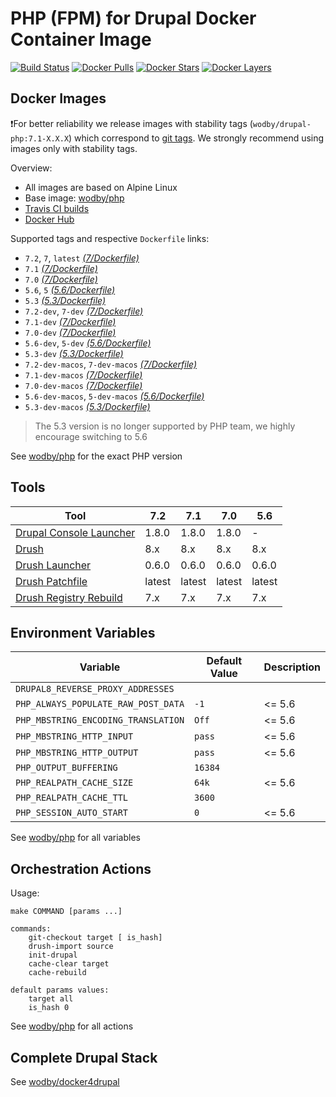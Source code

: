 # PHP (FPM) for Drupal Docker Container Image 

[![Build Status](https://travis-ci.org/wodby/drupal-php.svg?branch=master)](https://travis-ci.org/wodby/drupal-php)
[![Docker Pulls](https://img.shields.io/docker/pulls/wodby/drupal-php.svg)](https://hub.docker.com/r/wodby/drupal-php)
[![Docker Stars](https://img.shields.io/docker/stars/wodby/drupal-php.svg)](https://hub.docker.com/r/wodby/drupal-php)
[![Docker Layers](https://images.microbadger.com/badges/image/wodby/drupal-php.svg)](https://microbadger.com/images/wodby/drupal-php)

## Docker Images

❗For better reliability we release images with stability tags (`wodby/drupal-php:7.1-X.X.X`) which correspond to [git tags](https://github.com/wodby/drupal-php/releases). We strongly recommend using images only with stability tags. 

Overview:

* All images are based on Alpine Linux
* Base image: [wodby/php](https://github.com/wodby/php)
* [Travis CI builds](https://travis-ci.org/wodby/drupal-php) 
* [Docker Hub](https://hub.docker.com/r/wodby/drupal-php)

Supported tags and respective `Dockerfile` links:

* `7.2`, `7`, `latest`  [_(7/Dockerfile)_]
* `7.1` [_(7/Dockerfile)_]
* `7.0` [_(7/Dockerfile)_]
* `5.6`, `5` [_(5.6/Dockerfile)_]
* `5.3` [_(5.3/Dockerfile)_]
* `7.2-dev`, `7-dev` [_(7/Dockerfile)_]
* `7.1-dev` [_(7/Dockerfile)_]
* `7.0-dev` [_(7/Dockerfile)_]
* `5.6-dev`, `5-dev` [_(5.6/Dockerfile)_]
* `5.3-dev` [_(5.3/Dockerfile)_]
* `7.2-dev-macos`, `7-dev-macos` [_(7/Dockerfile)_]
* `7.1-dev-macos` [_(7/Dockerfile)_]
* `7.0-dev-macos` [_(7/Dockerfile)_]
* `5.6-dev-macos`, `5-dev-macos` [_(5.6/Dockerfile)_]
* `5.3-dev-macos` [_(5.3/Dockerfile)_]

> The 5.3 version is no longer supported by PHP team, we highly encourage switching to 5.6 

See [wodby/php](https://github.com/wodby/php) for the exact PHP version

## Tools

| Tool                       | 7.2     | 7.1     | 7.0     | 5.6     |
| -------------------------- | ------- | ------- | ------- | ------- |
| [Drupal Console Launcher]  | 1.8.0   | 1.8.0   | 1.8.0   | -       |
| [Drush]                    | 8.x     | 8.x     | 8.x     | 8.x     |
| [Drush Launcher]           | 0.6.0   | 0.6.0   | 0.6.0   | 0.6.0   |
| [Drush Patchfile]          | latest  | latest  | latest  | latest  |
| [Drush Registry Rebuild]   | 7.x     | 7.x     | 7.x     | 7.x     |

## Environment Variables

| Variable                            | Default Value | Description |
| ----------------------------------- | ------------- | ----------- |
| `DRUPAL8_REVERSE_PROXY_ADDRESSES`   |              |             |
| `PHP_ALWAYS_POPULATE_RAW_POST_DATA` | `-1`          | <= 5.6      |
| `PHP_MBSTRING_ENCODING_TRANSLATION` | `Off`         | <= 5.6      |
| `PHP_MBSTRING_HTTP_INPUT`           | `pass`        | <= 5.6      |
| `PHP_MBSTRING_HTTP_OUTPUT`          | `pass`        | <= 5.6      |
| `PHP_OUTPUT_BUFFERING`              | `16384`       |             |
| `PHP_REALPATH_CACHE_SIZE`           | `64k`         | <= 5.6      |
| `PHP_REALPATH_CACHE_TTL`            | `3600`        |             |
| `PHP_SESSION_AUTO_START`            | `0`           | <= 5.6      |

See [wodby/php](https://github.com/wodby/php) for all variables

## Orchestration Actions

Usage:
```
make COMMAND [params ...]
 
commands:
    git-checkout target [ is_hash]
    drush-import source
    init-drupal   
    cache-clear target
    cache-rebuild
    
default params values:
    target all
    is_hash 0 
```

See [wodby/php](https://github.com/wodby/php) for all actions

## Complete Drupal Stack

See [wodby/docker4drupal](https://github.com/wodby/docker4drupal)

[_(7/Dockerfile)_]: https://github.com/wodby/drupal-php/tree/master/7/Dockerfile
[_(5.6/Dockerfile)_]: https://github.com/wodby/drupal-php/tree/master/5.6/Dockerfile
[_(5.3/Dockerfile)_]: https://github.com/wodby/drupal-php/tree/master/5.3/Dockerfile

[Drupal Console Launcher]: https://drupalconsole.com
[Drush]: https://packagist.org/packages/drush/drush
[Drush Launcher]: https://github.com/drush-ops/drush-launcher
[Drush Patchfile]: https://bitbucket.org/davereid/drush-patchfile
[Drush Registry Rebuild]: https://www.drupal.org/project/registry_rebuild
